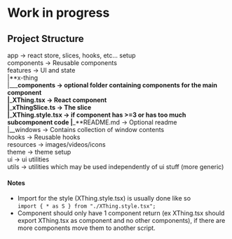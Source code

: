 # Work in progress

## Project Structure

app -> react store, slices, hooks, etc... setup  
components -> Reusable components  
features -> UI and state  
|**x-thing  
|\_\_\_**components -> optional folder containing components for the main
component  
|**\_**XThing.tsx -> React component  
|**\_**xThingSlice.ts -> The slice  
|**\_**XThing.style.tsx -> if component has >=3 or has too much subcomponent
code |**\_**README.md -> Optional readme  
|\_\_windows -> Contains collection of window contents  
hooks -> Reusable hooks  
resources -> images/videos/icons  
theme -> theme setup  
ui -> ui utilities  
utils -> utilities which may be used independently of ui stuff (more generic)

#### Notes

- Import for the style (XThing.style.tsx) is usually done like so  
  `import { * as S } from "./XThing.style.tsx";`
- Component should only have 1 component return (ex XThing.tsx should export
  XThing.tsx as component and no other components), if there are more components
  move them to another script.
